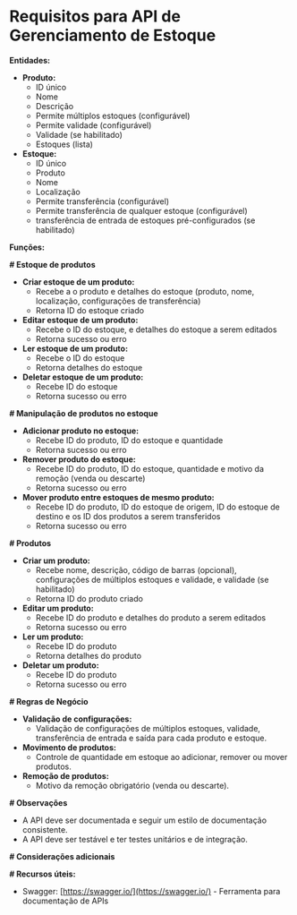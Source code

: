 # Requisitos para API de Gerenciamento de Estoque

**Entidades:**

* **Produto:**
    * ID único
    * Nome
    * Descrição
    * Permite múltiplos estoques (configurável)
    * Permite validade (configurável)
    * Validade (se habilitado)
    * Estoques (lista)
* **Estoque:**
    * ID único
    * Produto
    * Nome
    * Localização
    * Permite transferência (configurável)
    * Permite transferência de qualquer estoque (configurável)
    * transferência de entrada de estoques pré-configurados (se habilitado)

**Funções:**

**# Estoque de produtos**

* **Criar estoque de um produto:**
    * Recebe a o produto e detalhes do estoque (produto, nome, localização, configurações de transferência)
    * Retorna ID do estoque criado
* **Editar estoque de um produto:**
    * Recebe o ID do estoque, e detalhes do estoque a serem editados
    * Retorna sucesso ou erro
* **Ler estoque de um produto:**
    * Recebe o ID do estoque
    * Retorna detalhes do estoque
* **Deletar estoque de um produto:**
    * Recebe ID do estoque
    * Retorna sucesso ou erro

**# Manipulação de produtos no estoque**

* **Adicionar produto no estoque:**
    * Recebe ID do produto, ID do estoque e quantidade
    * Retorna sucesso ou erro
* **Remover produto do estoque:**
    * Recebe ID do produto, ID do estoque, quantidade e motivo da remoção (venda ou descarte)
    * Retorna sucesso ou erro
* **Mover produto entre estoques de mesmo produto:**
    * Recebe ID do produto, ID do estoque de origem, ID do estoque de destino e os ID dos produtos a serem transferidos
    * Retorna sucesso ou erro

**# Produtos**

* **Criar um produto:**
    * Recebe nome, descrição, código de barras (opcional), configurações de múltiplos estoques e validade, e validade (se habilitado)
    * Retorna ID do produto criado
* **Editar um produto:**
    * Recebe ID do produto e detalhes do produto a serem editados
    * Retorna sucesso ou erro
* **Ler um produto:**
    * Recebe ID do produto
    * Retorna detalhes do produto
* **Deletar um produto:**
    * Recebe ID do produto
    * Retorna sucesso ou erro

**# Regras de Negócio**

* **Validação de configurações:**
    * Validação de configurações de múltiplos estoques, validade, transferência de entrada e saída para cada produto e estoque.
* **Movimento de produtos:**
    * Controle de quantidade em estoque ao adicionar, remover ou mover produtos.
* **Remoção de produtos:**
    * Motivo da remoção obrigatório (venda ou descarte).

**# Observações**

* A API deve ser documentada e seguir um estilo de documentação consistente.
* A API deve ser testável e ter testes unitários e de integração.

**# Considerações adicionais**

**# Recursos úteis:**

* Swagger: [https://swagger.io/](https://swagger.io/) - Ferramenta para documentação de APIs